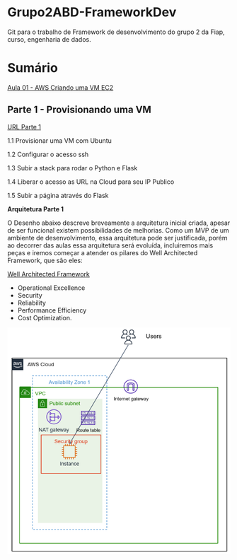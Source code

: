 # Grupo2ABD-FrameworkDev

Git para o trabalho de Framework de desenvolvimento do grupo 2 da Fiap, curso, engenharia de dados.


# Sumário

[Aula 01 - AWS Criando uma VM EC2](https://github.com/dhnomura/Grupo2ABD-FrameworkDev/blob/main/1%20-%20aws_criar_vm.md)


## Parte 1 - Provisionando uma VM

[URL Parte 1](https://github.com/dhnomura/Grupo2ABD-FrameworkDev/blob/main/1%20-%20aws_criar_vm.md)

1.1 Provisionar uma VM com Ubuntu

1.2 Configurar o acesso ssh

1.3 Subir a stack para rodar o Python e Flask

1.4 Liberar o acesso as URL na Cloud para seu IP Publico

1.5 Subir a página através do Flask

**Arquitetura Parte 1**

O Desenho abaixo descreve breveamente a arquitetura inicial criada, apesar de ser funcional existem possibilidades de melhorias. Como um MVP de um ambiente de desenvolvimento, essa arquitetura pode ser justificada, porém ao decorrer das aulas essa arquitetura será evoluída, incluiremos mais peças e iremos começar a atender os pilares do Well Architected Framework, que são eles: 

[Well Architected Framework](https://aws.amazon.com/blogs/apn/the-5-pillars-of-the-aws-well-architected-framework/)

* Operational Excellence
* Security
* Reliability
* Performance Efficiency
* Cost Optimization.

![alt text](https://github.com/dhnomura/Grupo2ABD-FrameworkDev/blob/main/imagens/ArquiteturaOneTier.png)


